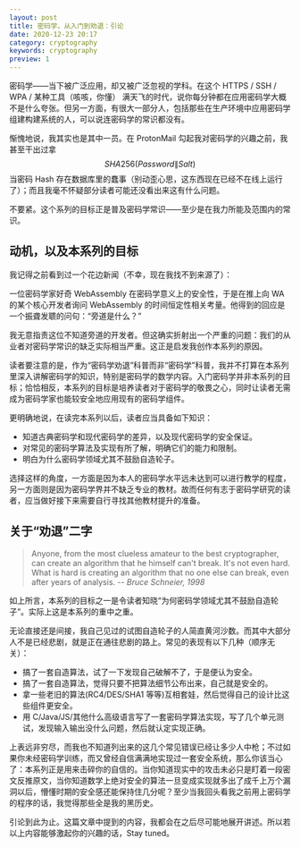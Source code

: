 ```yaml
---
layout: post
title: 密码学，从入门到劝退：引论
date: 2020-12-23 20:17
category: cryptography
keywords: cryptography
preview: 1
---
```


密码学——当下被广泛应用，却又被广泛忽视的学科。在这个 HTTPS / SSH / WPA / 某种工具（咳咳，你懂） 满天飞的时代，说你每分钟都在应用密码学大概不是什么夸张。但另一方面，有很大一部分人，包括那些在生产环境中应用密码学组建构建系统的人，可以说连密码学的常识都没有。

惭愧地说，我其实也是其中一员。在 ProtonMail 勾起我对密码学的兴趣之前，我甚至干出过拿$$ SHA256(Password \| Salt) $$当密码 Hash 存在数据库里的蠢事（别动歪心思，这东西现在已经不在线上运行了）；而且我毫不怀疑部分读者可能还没看出来这有什么问题。

不要紧。这个系列的目标正是普及密码学常识——至少是在我力所能及范围内的常识。

<!--more-->

## 动机，以及本系列的目标

我记得之前看到过一个花边新闻（不幸，现在我找不到来源了）：

一位密码学家好奇 WebAssembly 在密码学意义上的安全性，于是在推上向 WA 的某个核心开发者询问 WebAssembly 的时间恒定性相关考量。他得到的回应是一个振聋发聩的问句：“旁道是什么？”

我无意指责这位不知道旁道的开发者。但这确实折射出一个严重的问题：我们的从业者对密码学常识的缺乏实际相当严重。这正是启发我创作本系列的原因。

读者要注意的是，作为“密码学劝退”科普而非“密码学”科普，我并不打算在本系列里深入讲解密码学的知识，特别是密码学的数学内容。入门密码学并非本系列的目标；恰恰相反，本系列的目标是培养读者对于密码学的敬畏之心，同时让读者无需成为密码学家也能较安全地应用现有的密码学组件。

更明确地说，在读完本系列以后，读者应当具备如下知识：

- 知道古典密码学和现代密码学的差异，以及现代密码学的安全保证。
- 对常见的密码学算法及实现有所了解，明确它们的能力和限制。
- 明白为什么密码学领域尤其不鼓励自造轮子。

选择这样的角度，一方面是因为本人的密码学水平远未达到可以进行教学的程度，另一方面则是因为密码学界并不缺乏专业的教材。故而任何有志于密码学研究的读者，应当做好接下来需要自行寻找其他教材提升的准备。

## 关于“劝退”二字

> Anyone, from the most clueless amateur to the best cryptographer, can create an algorithm that he himself can't break. It's not even hard. What is hard is creating an algorithm that no one else can break, even after years of analysis. 
> -- <cite>Bruce Schneier, 1998</cite>

如上所言，本系列的目标之一是令读者知晓“为何密码学领域尤其不鼓励自造轮子”。实际上这是本系列的重中之重。

无论直接还是间接，我自己见过的试图自造轮子的人简直黄河沙数。而其中大部分人不是已经悲剧，就是正在通往悲剧的路上。常见的表现有以下几种（顺序无关）：

- 搞了一套自造算法，试了一下发现自己破解不了，于是便认为安全。
- 搞了一套自造算法，觉得只要不把算法细节公布出来，自己就是安全的。
- 拿一些老旧的算法(RC4/DES/SHA1 等等)互相套娃，然后觉得自己的设计比这些组件更安全。
- 用 C/Java/JS/其他什么高级语言写了一套密码学算法实现，写了几个单元测试，发现输入输出没什么问题，然后就认定实现正确。

上表远非穷尽，而我也不知道列出来的这几个常见错误已经让多少人中枪；不过如果你未经密码学训练，而又曾经自信满满地实现过一套安全系统，那么你该当心了：本系列正是用来击碎你的自信的。当你知道现实中的攻击未必只是盯着一段密文反推原文，当你知道数学上绝对安全的算法一旦变成实现就多出了成千上万个漏洞以后，懵懂时期的安全感还能保持住几分呢？至少当我回头看我之前用上密码学的程序的话，我觉得那些全是我的黑历史。

引论到此为止。这篇文章中提到的内容，我都会在之后尽可能地展开讲述。所以若以上内容能够激起你的兴趣的话，Stay tuned。